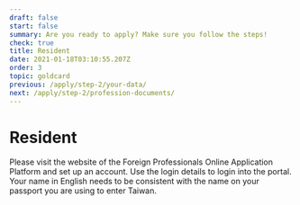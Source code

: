```yaml
---
draft: false
start: false
summary: Are you ready to apply? Make sure you follow the steps!
check: true
title: Resident
date: 2021-01-18T03:10:55.207Z
order: 3
topic: goldcard
previous: /apply/step-2/your-data/
next: /apply/step-2/profession-documents/
---
```


# Resident

Please visit the website of the Foreign Professionals Online Application Platform and set up an account. Use the login details to login into the portal. Your name in English needs to be consistent with the name on your passport you are using to enter Taiwan.
